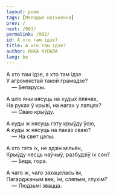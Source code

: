 ```yaml
---
layout: poem
tags: [Мелодыя натхнення]
prev: /
next: /003/
permalink: /002/
id: А хто там ідзе?
title: А хто там ідзе?
author: ЯНКА КУПАЛА
lang: be
---
```


А хто там ідзе, а хто там ідзе  
У агромністай такой грамадзе?  
 — Беларусы.

А што яны нясуць на худых плячах,  
На руках ў крыві, на нагах у лапцях?  
 — Сваю крыўду.

А куды ж нясуць гэту крыўду ўсю,  
А куды ж нясуць на паказ сваю?  
 — На свет цэлы.

А хто гэта іх, не адзін мільён,  
Крыўду несць наўчыў, разбудзіў іх сон?  
 — Бяда, гора.

А чаго ж, чаго захацелась ім,  
Пагарджаным век, ім, сляпым, глухім?  
 — Людзьмі звацца.